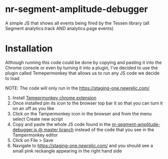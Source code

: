 # nr-segment-amplitude-debugger
A simple JS that shows all events being fired by the Tessen library (all Segment analytics.track AND analytics.page events)

# Installation
Although running this code could be done by copying and pasting it into the Chrome console or even by turning it into a plugin, I've decided to use the plugin called Temepermonkey that allows us to run any JS code we decide to load

NOTE: The code will only run in the https://staging-one.newrelic.com/ 

1. Install [Temeprmonkey chrome extension](https://chrome.google.com/webstore/detail/tampermonkey/dhdgffkkebhmkfjojejmpbldmpobfkfo?hl=en)
2. Once installed pin its icon to the browser top bar it so that you can turn it on an off as you like
3. Click on the Tampermonkey icon in the browser and from the menu select Create new script
4. Copy and paste the whole JS code found in the [nr-segment-amplitude-debugger.js @ master branch](https://github.com/luigi7up/nr-segment-amplitude-debugger/tree/master) instead of the code that you see in the Tampermonkey editor
5. Click on File > Save
6. Navigate to https://staging-one.newrelic.com/ and you should see a small pink reckangle appearing in the right hand side 


